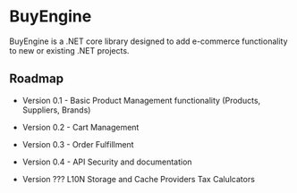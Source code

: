 # BuyEngine

BuyEngine is a .NET core library designed to add e-commerce functionality to new or existing .NET projects.

## Roadmap
- Version 0.1 - Basic Product Management functionality (Products, Suppliers, Brands)
- Version 0.2 - Cart Management
- Version 0.3 - Order Fulfillment
- Version 0.4 - API Security and documentation

- Version ???
    L10N
    Storage and Cache Providers
    Tax Calulcators
    
